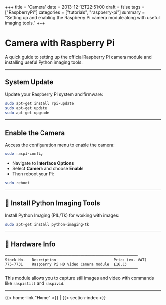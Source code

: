 +++
title = 'Camera'
date = 2013-12-12T22:51:00
draft = false
tags = ["RaspberryPi"]
categories = ["tutorials", "raspberry-pi"]
summary = "Setting up and enabling the Raspberry Pi camera module along with useful imaging tools."
+++

# Camera with Raspberry Pi

A quick guide to setting up the official Raspberry Pi camera module and installing useful Python imaging tools.

---

## System Update

Update your Raspberry Pi system and firmware:

```bash
sudo apt-get install rpi-update
sudo apt-get update
sudo apt-get upgrade
```

---

## Enable the Camera

Access the configuration menu to enable the camera:

```bash
sudo raspi-config
```

- Navigate to **Interface Options**
- Select **Camera** and choose **Enable**
- Then reboot your Pi:

```bash
sudo reboot
```

---

## 🐍 Install Python Imaging Tools

Install Python Imaging (PIL/Tk) for working with images:

```bash
sudo apt-get install python-imaging-tk
```

---

## 💾 Hardware Info

```
────────────────────────────────────────────────────────────
Stock No.   Description                          Price (ex. VAT)
775-7731    Raspberry Pi HD Video Camera module  £16.03
────────────────────────────────────────────────────────────
```

This module allows you to capture still images and video with commands like `raspistill` and `raspivid`.

---
{{< home-link "Home" >}} | {{< section-index >}}